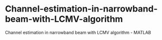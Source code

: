 # Channel-estimation-in-narrowband-beam-with-LCMV-algorithm
Channel estimation in narrowband beam with LCMV algorithm - MATLAB
